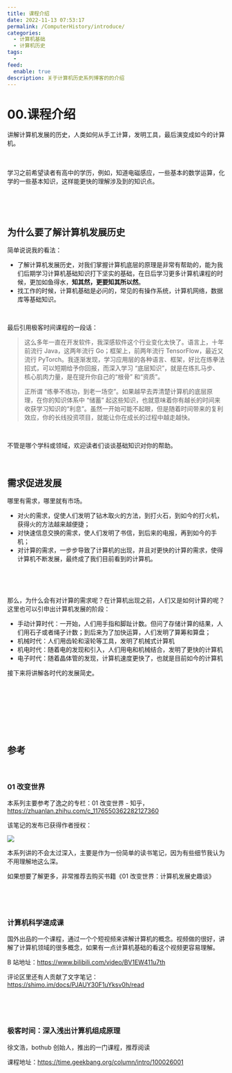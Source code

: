 ```yaml
---
title: 课程介绍
date: 2022-11-13 07:53:17
permalink: /ComputerHistory/introduce/
categories:
  - 计算机基础
  - 计算机历史
tags:
  - 
feed:
  enable: true
description: 关于计算机历史系列博客的的介绍
---
```



# 00.课程介绍

讲解计算机发展的历史，人类如何从手工计算，发明工具，最后演变成如今的计算机。

<!-- more -->　　‍

学习之前希望读者有高中的学历，例如，知道电磁感应，一些基本的数学运算，化学的一些基本知识，这样能更快的理解涉及到的知识点。

‍

‍

## 为什么要了解计算机发展历史

简单说说我的看法：

* 了解计算机发展历史，对我们掌握计算机底层的原理是非常有帮助的，能为我们后期学习计算机基础知识打下坚实的基础，在日后学习更多计算机课程的时候，更加如鱼得水，**知其然，更要知其所以然**。
* 找工作的时候，计算机基础是必问的，常见的有操作系统，计算机网络，数据库等基础知识。

‍

最后引用极客时间课程的一段话：

> 这么多年一直在开发软件，我深感软件这个行业变化太快了。语言上，十年前流行 Java，这两年流行 Go；框架上，前两年流行 TensorFlow，最近又流行 PyTorch。我逐渐发现，学习应用层的各种语言、框架，好比在练拳法招式，可以短期给予你回报，而深入学习 “底层知识”，就是在练扎马步、核心肌肉力量，是在提升你自己的“根骨” 和“资质”。
>
> 正所谓 “练拳不练功，到老一场空”。如果越早去弄清楚计算机的底层原理，在你的知识体系中 “储蓄” 起这些知识，也就意味着你有越长的时间来收获学习知识的“利息”。虽然一开始可能不起眼，但是随着时间带来的复利效应，你的长线投资项目，就能让你在成长的过程中越走越快。

‍

不管是哪个学科或领域，欢迎读者们谈谈基础知识对你的帮助。

‍

## 需求促进发展

哪里有需求，哪里就有市场。

* 对火的需求，促使人们发明了钻木取火的方法，到打火石，到如今的打火机，获得火的方法越来越便捷；
* 对快速信息交换的需求，使人们发明了书信，到后来的电报，再到如今的手机；
* 对计算的需求，一步步导致了计算机的出现，并且对更快的计算的需求，使得计算机不断发展，最终成了我们目前看到的计算机。

‍

‍

那么，为什么会有对计算的需求呢？在计算机出现之前，人们又是如何计算的呢？这里也可以引申出计算机发展的阶段：

* 手动计算时代：一开始，人们用手指和脚趾计数。但问了存储计算的结果，人们用石子或者绳子计数；到后来为了加快运算，人们发明了算筹和算盘；
* 机械时代：人们用齿轮和滚轮等工具，发明了机械式计算机
* 机电时代：随着电的发现和引入，人们用电和机械结合，发明了更快的计算机
* 电子时代：随着晶体管的发现，计算机速度更快了，也就是目前如今的计算机

接下来将讲解各时代的发展简史。

‍

‍

‍

‍

## 参考

‍

### 01 改变世界

本系列主要参考了逸之的专栏：01 改变世界 - 知乎，https://zhuanlan.zhihu.com/c_1176550362282127360

该笔记的发布已获得作者授权：

![](https://image.peterjxl.com/blog/image-20240530150326-cg59qi3.png)

本系列讲的不会太过深入，主要是作为一份简单的读书笔记，因为有些细节我认为不用理解地这么深。

如果想要了解更多，非常推荐去购买书籍《01 改变世界：计算机发展史趣谈》

‍

‍

### 计算机科学速成课

国外出品的一个课程，通过一个个短视频来讲解计算机的概念。视频做的很好，讲解了计算机领域的很多概念，如果有一点计算机基础的看这个视频更容易理解。

B 站地址：https://www.bilibili.com/video/BV1EW411u7th

评论区里还有人贡献了文字笔记：https://shimo.im/docs/PJAUY30F1uYksv0h/read

‍

‍

### 极客时间：深入浅出计算机组成原理

徐文浩，bothub 创始人，推出的一门课程，推荐阅读

课程地址：https://time.geekbang.org/column/intro/100026001

‍
